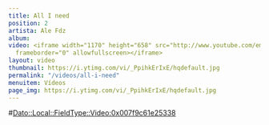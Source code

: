 ```yaml
---
title: All I need
position: 2
artista: Ale Fdz
album: 
video: <iframe width="1170" height="658" src="http://www.youtube.com/embed/_PpihkErIxE?rel=0"
  frameborder="0" allowfullscreen></iframe>
layout: video
thumbnail: https://i.ytimg.com/vi/_PpihkErIxE/hqdefault.jpg
permalink: "/videos/all-i-need"
menuitem: Vídeos
page_img: https://i.ytimg.com/vi/_PpihkErIxE/hqdefault.jpg
---
```


#<Dato::Local::FieldType::Video:0x007f9c61e25338>